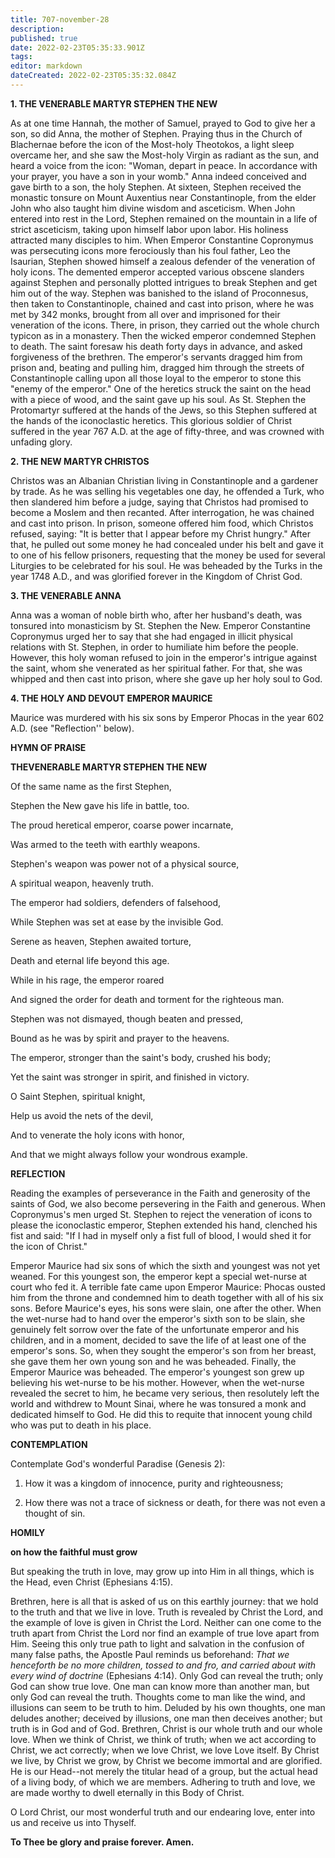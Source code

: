 ```yaml
---
title: 707-november-28
description: 
published: true
date: 2022-02-23T05:35:33.901Z
tags: 
editor: markdown
dateCreated: 2022-02-23T05:35:32.084Z
---
```



**1. THE VENERABLE MARTYR STEPHEN THE NEW**

As at one time Hannah, the mother of Samuel, prayed to God to give her a son, so did Anna, the mother of Stephen. Praying thus in the Church of Blachernae before the icon of the Most-holy Theotokos, a light sleep overcame her, and she saw the Most-holy Virgin as radiant as the sun, and heard a voice from the icon: "Woman, depart in peace. In accordance with your prayer, you have a son in your womb." Anna indeed conceived and gave birth to a son, the holy Stephen. At sixteen, Stephen received the monastic tonsure on Mount Auxentius near Constantinople, from the elder John who also taught him divine wisdom and asceticism. When John entered into rest in the Lord, Stephen remained on the mountain in a life of strict asceticism, taking upon himself labor upon labor. His holiness attracted many disciples to him. When Emperor Constantine Copronymus was persecuting icons more ferociously than his foul father, Leo the Isaurian, Stephen showed himself a zealous defender of the veneration of holy icons. The demented emperor accepted various obscene slanders against Stephen and personally plotted intrigues to break Stephen and get him out of the way. Stephen was banished to the island of Proconnesus, then taken to Constantinople, chained and cast into prison, where he was met by 342 monks, brought from all over and imprisoned for their veneration of the icons. There, in prison, they carried out the whole church typicon as in a monastery. Then the wicked emperor condemned Stephen to death. The saint foresaw his death forty days in advance, and asked forgiveness of the brethren. The emperor's servants dragged him from prison and, beating and pulling him, dragged him through the streets of Constantinople calling upon all those loyal to the emperor to stone this "enemy of the emperor." One of the heretics struck the saint on the head with a piece of wood, and the saint gave up his soul. As St. Stephen the Protomartyr suffered at the hands of the Jews, so this Stephen suffered at the hands of the iconoclastic heretics. This glorious soldier of Christ suffered in the year 767 A.D. at the age of fifty-three, and was crowned with unfading glory.

**2. THE NEW MARTYR CHRISTOS**

Christos was an Albanian Christian living in Constantinople and a gardener by trade. As he was selling his vegetables one day, he offended a Turk, who then slandered him before a judge, saying that Christos had promised to become a Moslem and then recanted. After interrogation, he was chained and cast into prison. In prison, someone offered him food, which Christos refused, saying: "It is better that I appear before my Christ hungry." After that, he pulled out some money he had concealed under his belt and gave it to one of his fellow prisoners, requesting that the money be used for several Liturgies to be celebrated for his soul. He was beheaded by the Turks in the year 1748 A.D., and was glorified forever in the Kingdom of Christ God.

**3. THE VENERABLE ANNA**

Anna was a woman of noble birth who, after her husband's death, was tonsured into monasticism by St. Stephen the New. Emperor Constantine Copronymus urged her to say that she had engaged in illicit physical relations with St. Stephen, in order to humiliate him before the people. However, this holy woman refused to join in the emperor's intrigue against the saint, whom she venerated as her spiritual father. For that, she was whipped and then cast into prison, where she gave up her holy soul to God. 

**4. THE HOLY AND DEVOUT EMPEROR MAURICE**

Maurice was murdered with his six sons by Emperor Phocas in the year 602 A.D. (see "Reflection'' below).



**HYMN OF PRAISE**

**TH****E****VENERABLE MARTYR STEPHEN THE NEW**

Of the same name as the first Stephen,

Stephen the New gave his life in battle, too.

The proud heretical emperor, coarse power incarnate,

Was armed to the teeth with earthly weapons.

Stephen's weapon was power not of a physical source,

A spiritual weapon, heavenly truth.

The emperor had soldiers, defenders of falsehood,

While Stephen was set at ease by the invisible God.

Serene as heaven, Stephen awaited torture,

Death and eternal life beyond this age.

While in his rage, the emperor roared

And signed the order for death and torment for the righteous man.

Stephen was not dismayed, though beaten and pressed,

Bound as he was by spirit and prayer to the heavens.

The emperor, stronger than the saint's body, crushed his body;

Yet the saint was stronger in spirit, and finished in victory.

O Saint Stephen, spiritual knight,

Help us avoid the nets of the devil,

And to venerate the holy icons with honor,

And that we might always follow your wondrous example.


**REFLECTION**


Reading the examples of perseverance in the Faith and generosity of the saints of God, we also become persevering in the Faith and generous. When Copronymus's men urged St. Stephen to reject the veneration of icons to please the iconoclastic emperor, Stephen extended his hand, clenched his fist and said: "If I had in myself only a fist full of blood, I would shed it for the icon of Christ."


Emperor Maurice had six sons of which the sixth and youngest was not yet weaned. For this youngest son, the emperor kept a special wet-nurse at court who fed it. A terrible fate came upon Emperor Maurice: Phocas ousted him from the throne and condemned him to death together with all of his six sons. Before Maurice's eyes, his sons were slain, one after the other. When the wet-nurse had to hand over the emperor's sixth son to be slain, she genuinely felt sorrow over the fate of the unfortunate emperor and his children, and in a moment, decided to save the life of at least one of the emperor's sons. So, when they sought the emperor's son from her breast, she gave them her own young son and he was beheaded. Finally, the Emperor Maurice was beheaded. The emperor's youngest son grew up believing his wet-nurse to be his mother. However, when the wet-nurse revealed the secret to him, he became very serious, then resolutely left the world and withdrew to Mount Sinai, where he was tonsured a monk and dedicated himself to God. He did this to requite that innocent young child who was put to death in his place.



**CONTEMPLATION**

Contemplate God's wonderful Paradise (Genesis 2):

1.  How it was a kingdom of innocence, purity and righteousness;

1.  How there was not a trace of sickness or death, for there was not even a thought of sin.



**HOMILY**

**on how the faithful must grow**

But speaking the truth in love, may grow up into Him in all things, which is the Head, even Christ (Ephesians 4:15).

Brethren, here is all that is asked of us on this earthly journey: that we hold to the truth and that we live in love. Truth is revealed by Christ the Lord, and the example of love is given in Christ the Lord. Neither can one come to the truth apart from Christ the Lord nor find an example of true love apart from Him. Seeing this only true path to light and salvation in the confusion of many false paths, the Apostle Paul reminds us beforehand: *That we henceforth be no more children, tossed to and fro, and carried about with every wind of doctrine* (Ephesians 4:14). Only God can reveal the truth; only God can show true love. One man can know more than another man, but only God can reveal the truth. Thoughts come to man like the wind, and illusions can seem to be truth to him. Deluded by his own thoughts, one man deludes another; deceived by illusions, one man then deceives another; but truth is in God and of God. Brethren, Christ is our whole truth and our whole love. When we think of Christ, we think of truth; when we act according to Christ, we act correctly; when we love Christ, we love Love itself. By Christ we live, by Christ we grow, by Christ we become immortal and are glorified. He is our Head--not merely the titular head of a group, but the actual head of a living body, of which we are members. Adhering to truth and love, we are made worthy to dwell eternally in this Body of Christ.

O Lord Christ, our most wonderful truth and our endearing love, enter into us and receive us into Thyself.

**To Thee be glory and praise forever. Amen.**
